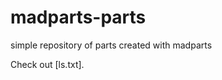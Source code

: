 madparts-parts
==============

simple repository of parts created with madparts

Check out [ls.txt].

